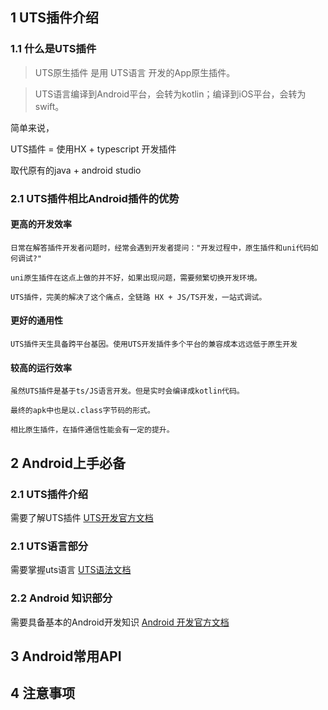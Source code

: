 ## 1 UTS插件介绍

### 1.1 什么是UTS插件

> UTS原生插件 是用 UTS语言 开发的App原生插件。

> UTS语言编译到Android平台，会转为kotlin；编译到iOS平台，会转为swift。

简单来说，

UTS插件 = 使用HX + typescript 开发插件

取代原有的java + android studio

### 2.1 UTS插件相比Android插件的优势


	
#### 更高的开发效率
	
	日常在解答插件开发者问题时，经常会遇到开发者提问："开发过程中，原生插件和uni代码如何调试?"
	
	uni原生插件在这点上做的并不好，如果出现问题，需要频繁切换开发环境。
	
	UTS插件，完美的解决了这个痛点，全链路 HX + JS/TS开发，一站式调试。

#### 更好的通用性

	UTS插件天生具备跨平台基因。使用UTS开发插件多个平台的兼容成本远远低于原生开发
	
#### 较高的运行效率
	
	虽然UTS插件是基于ts/JS语言开发。但是实时会编译成kotlin代码。
	
	最终的apk中也是以.class字节码的形式。
	
	相比原生插件，在插件通信性能会有一定的提升。


## 2 Android上手必备

### 2.1 UTS插件介绍

需要了解UTS插件  [UTS开发官方文档](https://uniapp.dcloud.net.cn/plugin/uts-plugin.html)

	
### 2.1 UTS语言部分

需要掌握uts语言  [UTS语法文档]()


### 2.2 Android 知识部分

需要具备基本的Android开发知识 [Android 开发官方文档]()


## 3 Android常用API


## 4 注意事项